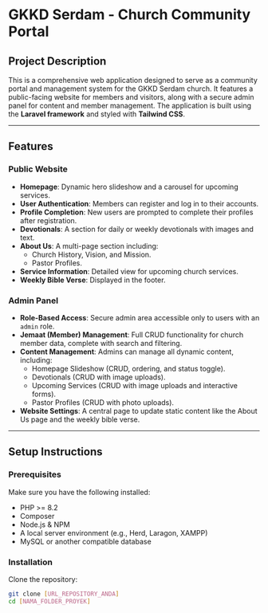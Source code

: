 # GKKD Serdam - Church Community Portal

## Project Description
This is a comprehensive web application designed to serve as a community portal and management system for the GKKD Serdam church. It features a public-facing website for members and visitors, along with a secure admin panel for content and member management. The application is built using the **Laravel framework** and styled with **Tailwind CSS**.

---

## Features

### Public Website
- **Homepage**: Dynamic hero slideshow and a carousel for upcoming services.
- **User Authentication**: Members can register and log in to their accounts.
- **Profile Completion**: New users are prompted to complete their profiles after registration.
- **Devotionals**: A section for daily or weekly devotionals with images and text.
- **About Us**: A multi-page section including:
  - Church History, Vision, and Mission.
  - Pastor Profiles.
- **Service Information**: Detailed view for upcoming church services.
- **Weekly Bible Verse**: Displayed in the footer.

### Admin Panel
- **Role-Based Access**: Secure admin area accessible only to users with an `admin` role.
- **Jemaat (Member) Management**: Full CRUD functionality for church member data, complete with search and filtering.
- **Content Management**: Admins can manage all dynamic content, including:
  - Homepage Slideshow (CRUD, ordering, and status toggle).
  - Devotionals (CRUD with image uploads).
  - Upcoming Services (CRUD with image uploads and interactive forms).
  - Pastor Profiles (CRUD with photo uploads).
- **Website Settings**: A central page to update static content like the About Us page and the weekly bible verse.

---

## Setup Instructions

### Prerequisites
Make sure you have the following installed:
- PHP >= 8.2  
- Composer  
- Node.js & NPM  
- A local server environment (e.g., Herd, Laragon, XAMPP)  
- MySQL or another compatible database  

### Installation
Clone the repository:
```bash
git clone [URL_REPOSITORY_ANDA]
cd [NAMA_FOLDER_PROYEK]
